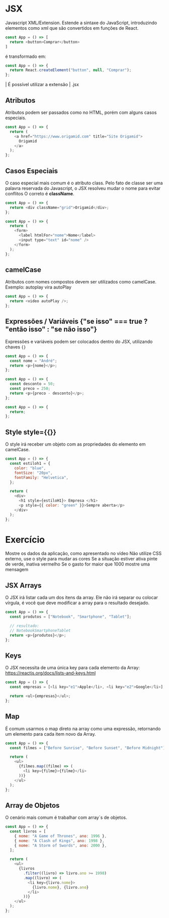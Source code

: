 # JSX

Javascript XML/Extension. Estende a sintaxe do JavaScript,
introduzindo elementos como xml que são convertidos em funções
de React.

```javascript
const App = () => [
  return <button>Comprar</button>
]
```

é transformado em:

```javascript
const App = () => {
  return React.createElement("button", null, "Comprar");
};
```

| É possível utilizar a extensão
| .jsx

## Atributos

Atributos podem ser passados como no HTML, porém com alguns
casos especiais.

```javascript
const App = () => {
  return (
    <a href="https://www.origamid.com" title="Site Origamid">
      Origamid
    </a>
  );
};
```

## Casos Especiais

O caso especial mais comum é o atributo class.
Pelo fato de classe ser uma palavra reservada do Javascript,
o JSX resolveu mudar o nome para evitar conflitos
O correto é **className**.

```javascript
const App = () => {
  return <div className="grid">Origamid</div>;
};
```

```javascript
const App = () => {
  return (
    <form>
      <label htmlFor="nome">Nome</label>
      <input type="text" id="nome" />
    </form>
  );
};
```

## camelCase

Atributos com nomes compostos devem ser utilizados como camelCase.
Exemplo: autoplay vira autoPlay

```javascript
const App = () => {
  return <video autoPlay />;
};
```

## Expressões / Variáveis {"se isso" === true ? "então isso" : "se não isso"}

Expressões e variáveis podem ser colocados dentro do JSX, utilizando chaves `{}`

```javascript
const App = () => {
  const nome = "André";
  return <p>{nome}</p>;
};
```

```javascript
const App = () => {
  const desconto = 50;
  const preco = 250;
  return <p>{preco - desconto}</p>;
};
```

```javascript
const App = () => {
  return;
};
```

## Style style={{}}

O style irá receber um objeto com as propriedades do elemento em camelCase.

```javascript
const App = () => {
  const estiloh1 = {
    color: "blue",
    fontSize: "20px",
    fontFamily: "Helvetica",
  };

  return (
    <div>
      <h1 style={estiloH1}> Empresa </h1>
      <p style={{ color: "green" }}>Sempre aberta</p>
    </div>
  );
};
```

# Exercício

Mostre os dados da aplicação, como apresentado no vídeo
Não utilize CSS externo, use o style para mudar as cores
Se a situação estiver ativa pinte de verde, inativa vermelho
Se o gasto for maior que 1000 mostre uma mensagem

## JSX Arrays

O JSX irá listar cada um dos itens da array. Ele não irá separar ou
colocar vírgula, é você que deve modificar a array para o resultado
desejado.

```javascript
const App = () => {
  const produtos = ["Notebook", "Smartphone", "Tablet"];

  // resultado:
  // NotebookSmartphoneTablet
  return <p>{produtos}</p>;
};
```

## Keys

O JSX necessita de uma única key para cada elemento da Array:
https://reactjs.org/docs/lists-and-keys.html

```javascript
const App = () => {
  const empresas = [<li key="e1">Apple</li>, <li key="e2">Google</li>];

  return <ul>{empresas}</ul>;
};
```

## Map

É comum usarmos o map direto na array como uma expressão, retornando
um elemento para cada item novo da Array.

```javascript
const App = () => {
  const filmes = ["Before Sunrise", "Before Sunset", "Before Midnight"];

  return (
    <ul>
      {filmes.map((filme) => (
        <li key={filme}>{filme}</li>
      ))}
    </ul>
  );
};
```

## Array de Objetos

O cenário mais comum é trabalhar com array`s de objetos.

```javascript
const App = () => {
  const livros = [
    { nome: "A Game of Thrones", ano: 1996 },
    { nome: "A Clash of Kings", ano: 1998 },
    { nome: "A Storm of Swords", ano: 2000 },
  ];

  return (
    <ul>
      {livros
        .filter((livro) => livro.ano >= 1998)
        .map((livro) => (
          <li key={livro.nome}>
            {livro.nome}, {livro.ano}
          </li>
        ))}
    </ul>
  );
};
```
